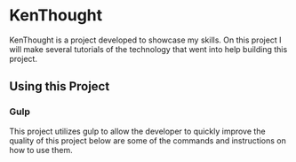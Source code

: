 # KenThought 

KenThought is a project developed to showcase my skills. On this project I will make several tutorials of the technology that went into help building this project. 

## Using this Project 

### Gulp
    
This project utilizes gulp to allow the developer to quickly improve the quality of this project below are some of the commands and instructions on how to use them.
